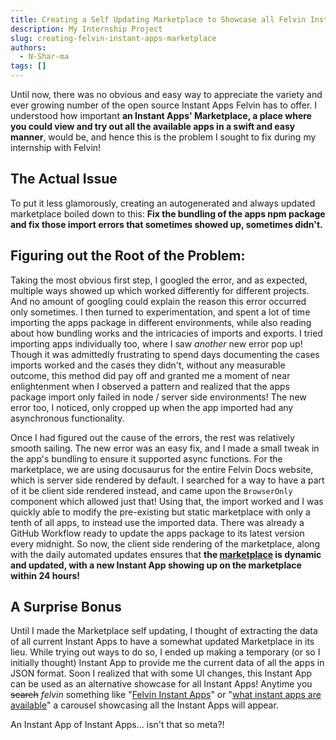 ```yaml
---
title: Creating a Self Updating Marketplace to Showcase all Felvin Instant Apps
description: My Internship Project
slug: creating-felvin-instant-apps-marketplace
authors:
  - N-Shar-ma
tags: []
---
```


Until now, there was no obvious and easy way to appreciate the variety and ever growing number of the open source Instant Apps Felvin has to offer. I understood how important **an Instant Apps' Marketplace, a place where you could view and try out all the available apps in a swift and easy manner**, would be, and hence this is the problem I sought to fix during my internship with Felvin!

## The Actual Issue

To put it less glamorously, creating an autogenerated and always updated marketplace boiled down to this: **Fix the bundling of the apps npm package and fix those import errors that sometimes showed up, sometimes didn't.**

## Figuring out the Root of the Problem:

Taking the most obvious first step, I googled the error, and as expected, multiple ways showed up which worked differently for different projects. And no amount of googling could explain the reason this error occurred only sometimes. I then turned to experimentation, and spent a lot of time importing the apps package in different environments, while also reading about how bundling works and the intricacies of imports and exports. I tried importing apps individually too, where I saw *another* new error pop up! Though it was admittedly frustrating to spend days documenting the cases imports worked and the cases they didn't, without any measurable outcome, this method did pay off and granted me a moment of near enlightenment when I observed a pattern and realized that the apps package import only failed in node / server side environments! The new error too, I noticed, only cropped up when the app imported had any asynchronous functionality. 

Once I had figured out the cause of the errors, the rest was relatively smooth sailing. The new error was an easy fix, and I made a small tweak in the app's bundling to ensure it supported async functions. For the marketplace, we are using docusaurus for the entire Felvin Docs website, which is server side rendered by default. I searched for a way to have a part of it be client side rendered instead, and came upon the `BrowserOnly` component which allowed just that! Using that, the import worked and I was quickly able to modify the pre-existing but static marketplace with only a tenth of all apps, to instead use the imported data. There was already a GitHub Workflow ready to update the apps package to its latest version every midnight. So now, the client side rendering of the marketplace, along with the daily automated updates ensures that **the [marketplace](https://docs.felvin.com/instant-apps/marketplace) is dynamic and updated, with a new Instant App showing up on the marketplace within 24 hours!**

## A Surprise Bonus

Until I made the Marketplace self updating, I thought of extracting the data of all current Instant Apps to have a somewhat updated Marketplace in its lieu. While trying out ways to do so, I ended up making a temporary (or so I initially thought) Instant App to provide me the current data of all the apps in JSON format. Soon I realized that with some UI changes, this Instant App can be used as an alternative showcase for all Instant Apps! Anytime you ~~search~~ *felvin* something like "[Felvin Instant Apps](https://felvin.com/search?q=Felvin%20Instant%20Apps)" or "[what instant apps are available](https://felvin.com/search?q=what%20instant%20apps%20are%20available)" a carousel showcasing all the Instant Apps will appear. 

An Instant App of Instant Apps... isn't that so meta?!
